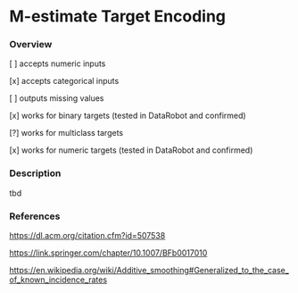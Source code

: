# M-estimate Target Encoding

### Overview

[ ] accepts numeric inputs

[x] accepts categorical inputs

[ ] outputs missing values

[x] works for binary targets (tested in DataRobot and confirmed)

[?] works for multiclass targets

[x] works for numeric targets (tested in DataRobot and confirmed)

### Description

tbd

### References

https://dl.acm.org/citation.cfm?id=507538

https://link.springer.com/chapter/10.1007/BFb0017010

https://en.wikipedia.org/wiki/Additive_smoothing#Generalized_to_the_case_of_known_incidence_rates